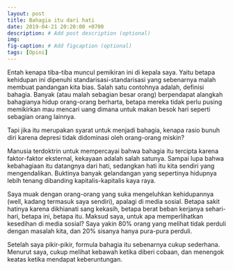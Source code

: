 ```yaml
---
layout: post
title: Bahagia itu dari hati
date: 2019-04-21 20:20:00 +0700
description: # Add post description (optional)
img: 
fig-caption: # Add figcaption (optional)
tags: [Opini]
---
```


Entah kenapa tiba-tiba muncul pemikiran ini di kepala saya.
Yaitu betapa kehidupan ini dipenuhi standarisasi-standarisasi yang sebenarnya malah membuat pandangan kita bias. Salah satu contohnya adalah, definisi bahagia. Banyak (atau malah sebagian besar orang) berpendapat alangkah bahagianya hidup orang-orang berharta, betapa mereka tidak perlu pusing memikirkan mau mencari uang dimana untuk makan besok hari seperti sebagian orang lainnya.

Tapi jika itu merupakan syarat untuk menjadi bahagia, kenapa rasio bunuh diri karena depresi tidak didominasi oleh orang-orang miskin?

Manusia terdoktrin untuk mempercayai bahwa bahagia itu tercipta karena faktor-faktor eksternal, kekayaan adalah salah satunya. Sampai lupa bahwa kebahagiaan itu datangnya dari hati, sedangkan hati itu kita sendiri yang mengendalikan. Buktinya banyak gelandangan yang sepertinya hidupnya lebih tenang dibanding kapitalis-kapitalis kaya raya.

Saya muak dengan orang-orang yang suka mengeluhkan kehidupannya (well, kadang termasuk saya sendiri), apalagi di media sosial. Betapa sakit hatinya karena dikhianati sang kekasih, betapa berat beban kerjanya sehari-hari, betapa ini, betapa itu. Maksud saya, untuk apa memperlihatkan kesedihan di media sosial? Saya yakin 80% orang yang melihat tidak perduli dengan masalah kita, dan 20% sisanya hanya pura-pura perduli.

Setelah saya pikir-pikir, formula bahagia itu sebenarnya cukup sederhana. Menurut saya, cukup melihat kebawah ketika diberi cobaan, dan menengok keatas ketika mendapat keberuntungan.
